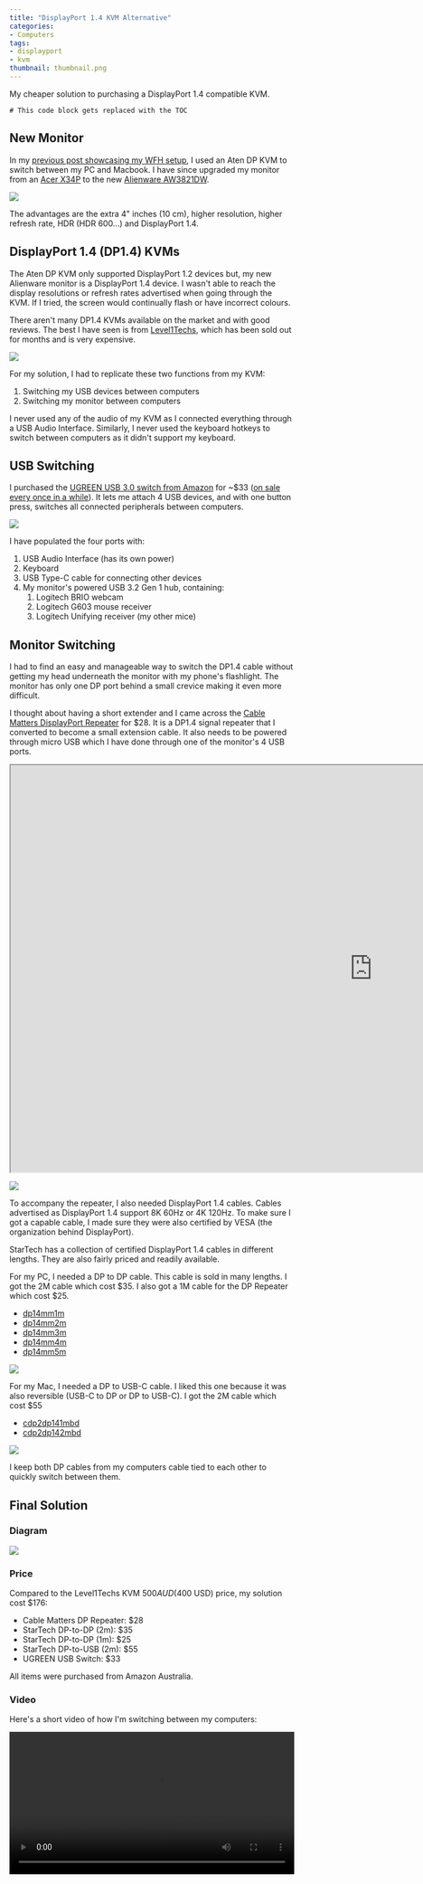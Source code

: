 ```yaml
---
title: "DisplayPort 1.4 KVM Alternative"
categories:
- Computers
tags:
- displayport
- kvm
thumbnail: thumbnail.png
---
```


My cheaper solution to purchasing a DisplayPort 1.4 compatible KVM.

<!-- more -->

```toc
# This code block gets replaced with the TOC
```

## New Monitor

In my [previous post showcasing my WFH setup](/my-wfh-setup), I used an Aten DP KVM to switch between my PC and Macbook. I have since upgraded my monitor from an [Acer X34P](https://www.acer.com/ac/en/AU/content/predator-model/UM.CX0SA.P02) to the new [Alienware AW3821DW](https://www.dell.com/en-au/shop/alienware-38-curved-gaming-monitor-aw3821dw/apd/210-axni/monitors-monitor-accessories).

![](aw3821dw.jpg)

The advantages are the extra 4" inches (10 cm), higher resolution, higher refresh rate, HDR (HDR 600...) and DisplayPort 1.4.

## DisplayPort 1.4 (DP1.4) KVMs

The Aten DP KVM only supported DisplayPort 1.2 devices but, my new Alienware monitor is a DisplayPort 1.4 device. I wasn't able to reach the display resolutions or refresh rates advertised when going through the KVM. If I tried, the screen would continually flash or have incorrect colours.

There aren't many DP1.4 KVMs available on the market and with good reviews. The best I have seen is from [Level1Techs](https://store.level1techs.com/products/kvm-switch-2-port-dual-monitor-8k-model), which has been sold out for months and is very expensive.

![](level1techs-kvm.png)

For my solution, I had to replicate these two functions from my KVM:

1. Switching my USB devices between computers
2. Switching my monitor between computers

I never used any of the audio of my KVM as I connected everything through a USB Audio Interface. Similarly, I never used the keyboard hotkeys to switch between computers as it didn't support my keyboard.

## USB Switching

I purchased the [UGREEN USB 3.0 switch from Amazon](https://www.amazon.com.au/UGREEN-Computers-Peripheral-Switcher-One-Button/dp/B01N6GD9JO) for ~$33 ([on sale every once in a while](https://www.ozbargain.com.au/search/node/ugreen%20usb%203.0)). It lets me attach 4 USB devices, and with one button press, switches all connected peripherals between computers.

![](ugreen.jpg)

I have populated the four ports with:

1. USB Audio Interface (has its own power)
2. Keyboard
3. USB Type-C cable for connecting other devices
4. My monitor's powered USB 3.2 Gen 1 hub, containing:
   1. Logitech BRIO webcam
   2. Logitech G603 mouse receiver
   3. Logitech Unifying receiver (my other mice)

## Monitor Switching

I had to find an easy and manageable way to switch the DP1.4 cable without getting my head underneath the monitor with my phone's flashlight. The monitor has only one DP port behind a small crevice making it even more difficult.

I thought about having a short extender and I came across the [Cable Matters DisplayPort Repeater](https://www.cablematters.com/pc-1212-154-active-displayport-repeater-8k-ready.aspx) for $28. It is a DP1.4 signal repeater that I converted to become a small extension cable. It also needs to be powered through micro USB which I have done through one of the monitor's 4 USB ports.

<iframe src="https://www.youtube.com/embed/Gu4RI4ybwgo" allowfullscreen width="1280" height="720"></iframe>

![](dp-repeater-features.png)

To accompany the repeater, I also needed DisplayPort 1.4 cables. Cables advertised as DisplayPort 1.4 support 8K 60Hz or 4K 120Hz. To make sure I got a capable cable, I made sure they were also certified by VESA (the organization behind DisplayPort).

StarTech has a collection of certified DisplayPort 1.4 cables in different lengths. They are also fairly priced and readily available.

For my PC, I needed a DP to DP cable. This cable is sold in many lengths. I got the 2M cable which cost $35. I also got a 1M cable for the DP Repeater which cost $25.

- [dp14mm1m](https://www.startech.com/en-au/cables/dp14mm1m)
- [dp14mm2m](https://www.startech.com/en-au/cables/dp14mm2m)
- [dp14mm3m](https://www.startech.com/en-au/cables/dp14mm3m)
- [dp14mm4m](https://www.startech.com/en-au/cables/dp14mm4m)
- [dp14mm5m](https://www.startech.com/en-au/cables/dp14mm5m)

![](dp-to-dp-cable.jpg)

For my Mac, I needed a DP to USB-C cable. I liked this one because it was also reversible (USB-C to DP or DP to USB-C). I got the 2M cable which cost $55

- [cdp2dp141mbd](https://www.startech.com/en-au/audio-video-products/cdp2dp141mbd)
- [cdp2dp142mbd](https://www.startech.com/en-au/audio-video-products/cdp2dp142mbd)

![](dp-to-usb-c-cable.jpg)

I keep both DP cables from my computers cable tied to each other to quickly switch between them.

## Final Solution

### Diagram

![](solution.png)

### Price

Compared to the Level1Techs KVM $500 AUD ($400 USD) price, my solution cost $176:

- Cable Matters DP Repeater: $28
- StarTech DP-to-DP (2m): $35
- StarTech DP-to-DP (1m): $25
- StarTech DP-to-USB (2m): $55
- UGREEN USB Switch: $33

All items were purchased from Amazon Australia.

### Video

Here's a short video of how I'm switching between my computers:

<video autoplay loop controls width="100%" height="auto">
  <source type="video/webm" src="changing.webm">
  <p>Your browser does not support the video element.</p>
</video>
